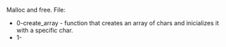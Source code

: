 Malloc and free.
File:

- 0-create_array - function that creates an array of chars and inicializes it with a specific char.
- 1-
